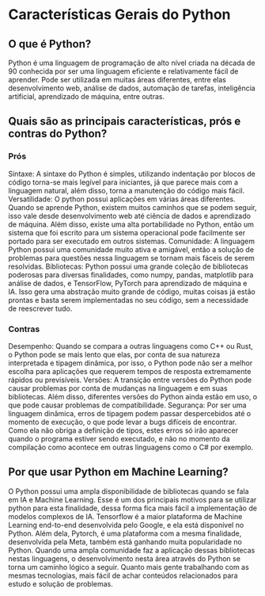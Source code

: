 # Características Gerais do Python

## O que é Python?

Python é uma linguagem de programação de alto nível criada na década de 90 conhecida por ser uma linguagem eficiente e relativamente fácil de aprender. Pode ser utilizada em muitas áreas diferentes, entre elas desenvolvimento web, análise de dados, automação de tarefas, inteligência artificial, aprendizado de máquina, entre outras.

## Quais são as principais características, prós e contras do Python?

### **Prós**

Sintaxe: A sintaxe do Python é simples, utilizando indentação por blocos de código torna-se mais legível para iniciantes, já que parece mais com a linguagem natural, além disso, torna a manutenção do código mais fácil.
Versatilidade: O python possui aplicações em várias áreas diferentes. Quando se aprende Python, existem muitos caminhos que se podem seguir, isso vale desde desenvolvimento web até ciência de dados e aprendizado de máquina. Além disso, existe uma alta portabilidade no Python, então um sistema que foi escrito para um sistema operacional pode facilmente ser portado para ser executado em outros sistemas.
Comunidade: A linguagem Python possui uma comunidade muito ativa e amigável, então a solução de problemas para questões nessa linguagem se tornam mais fáceis de serem resolvidas. 
Bibliotecas: Python possui uma grande coleção de bibliotecas poderosas para diversas finalidades, como numpy, pandas, matplotlib para análise de dados, e TensorFlow, PyTorch para aprendizado de máquina e IA. Isso gera uma abstração muito grande de código, muitas coisas já estão prontas e basta serem implementadas no seu código, sem a necessidade de reescrever tudo.

### **Contras**

Desempenho: Quando se compara a outras linguagens como C++ ou Rust, o Python pode se mais lento que elas, por conta de sua natureza interpretada e tipagem dinâmica, por isso, o Python pode não ser a melhor escolha para aplicações que requerem tempos de resposta extremamente rápidos ou previsíveis.
Versões: A transição entre versões do Python pode causar problemas por conta de mudanças na linguagem e em suas bibliotecas. Além disso, diferentes versões do Python ainda estão em uso, o que pode causar problemas de compatibilidade.
Segurança: Por ser uma linguagem dinâmica, erros de tipagem podem passar despercebidos até o momento de execução, o que pode levar a bugs difíceis de encontrar. Como ela não obriga a definição de tipos, estes erros só irão aparecer quando o programa estiver sendo executado, e não no momento da compilação como acontece em outras linguagens como o C# por exemplo.

## Por que usar Python em Machine Learning?

O Python possui uma ampla disponibilidade de bibliotecas quando se fala em IA e Machine Learning. Esse é um dos principais motivos para se utilizar python para esta finalidade, dessa forma fica mais fácil a implementação de modelos complexos de IA. 
Tensorflow é a maior plataforma de Machine Learning end-to-end desenvolvida pelo Google, e ela está disponível no Python. Além dela, Pytorch, é uma plataforma com a mesma finalidade, desenvolvida pela Meta, também está ganhando muita popularidade no Python. Quando uma ampla comunidade faz a aplicação dessas bibliotecas nestas linguagens, o desenvolvimento nesta área através do Python se torna um caminho lógico a seguir. Quanto mais gente trabalhando com as mesmas tecnologias, mais fácil de achar conteúdos relacionados para estudo e solução de problemas.